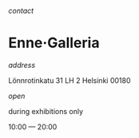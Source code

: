 *contact*

# Enne·Galleria

*address*

Lönnrotinkatu 31 LH 2
Helsinki 00180

*open*

during exhibitions only

10:00 — 20:00